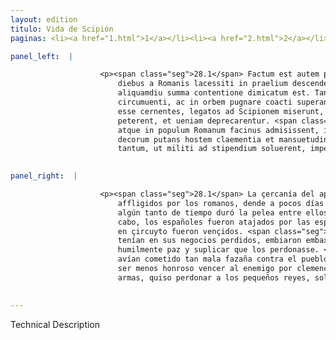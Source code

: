 ```yaml
---
layout: edition
titulo: Vida de Scipión
paginas: <li><a href="1.html">1</a></li><li><a href="2.html">2</a></li><li><a href="3.html">3</a></li><li><a href="4.html">4</a></li><li><a href="5.html">5</a></li><li><a href="6.html">6</a></li><li><a href="7.html">7</a></li><li><a href="8.html">8</a></li><li><a href="9.html">9</a></li><li><a href="10.html">10</a></li><li><a href="11.html">11</a></li><li><a href="12.html">12</a></li><li><a href="13.html">13</a></li><li><a href="14.html">14</a></li><li><a href="15.html">15</a></li><li><a href="16.html">16</a></li><li><a href="17.html">17</a></li><li><a href="18.html">18</a></li><li><a href="19.html">19</a></li><li><a href="20.html">20</a></li><li><a href="21.html">21</a></li><li><a href="22.html">22</a></li><li><a href="23.html">23</a></li><li><a href="24.html">24</a></li><li><a href="25.html">25</a></li><li><a href="26.html">26</a></li><li><a href="27.html">27</a></li><li><a href="28.html">28</a></li><li><a href="29.html">29</a></li><li><a href="30.html">30</a></li><li><a href="31.html">31</a></li><li><a href="32.html">32</a></li><li><a href="33.html">33</a></li><li><a href="34.html">34</a></li><li><a href="35.html">35</a></li><li><a href="36.html">36</a></li><li><a href="37.html">37</a></li><li><a href="38.html">38</a></li><li><a href="39.html">39</a></li><li><a href="40.html">40</a></li><li><a href="41.html">41</a></li><li><a href="42.html">42</a></li><li><a href="43.html">43</a></li><li><a href="44.html">44</a></li><li><a href="45.html">45</a></li><li><a href="46.html">46</a></li><li><a href="47.html">47</a></li><li><a href="48.html">48</a></li><li><a href="49.html">49</a></li><li><a href="50.html">50</a></li><li><a href="51.html">51</a></li><li><a href="52.html">52</a></li><li><a href="53.html">53</a></li><li><a href="54.html">54</a></li><li><a href="55.html">55</a></li><li><a href="56.html">56</a></li><li><a href="57.html">57</a></li><li><a href="58.html">58</a></li><li><a href="59.html">59</a></li><li><a href="60.html">60</a></li><li><a href="61.html">61</a></li><li><a href="62.html">62</a></li><li><a href="63.html">63</a></li><li><a href="64.html">64</a></li><li><a href="65.html">65</a></li><li><a href="66.html">66</a></li><li><a href="67.html">67</a></li><li><a href="68.html">68</a></li><li><a href="69.html">69</a></li><li><a href="70.html">70</a></li><li><a href="71.html">71</a></li><li><a href="72.html">72</a></li><li><a href="73.html">73</a></li><li><a href="74.html">74</a></li>

panel_left:  |

                    <p><span class="seg">28.1</span> Factum est autem propinquitate castrorum, ut paucis post
                        diebus a Romanis lacessiti in praelium descenderent, in quo quidem
                        aliquamdiu summa contentione dimicatum est. Tandem Hispani a tergo
                        circumuenti, ac in orbem pugnare coacti superantur. <span class="seg">2</span> Vix tertia <span class="tooltip">pars ex eorum numero<span class="tooltiptext">pars eorum ex numero <span class="siglas">U</span> </span></span> aufugit, Mandonius atque Indibilis nullum remedium perditis rebus
                        esse cernentes, legatos ad Scipionem miserunt, qui suppliciter pacem
                        peterent, et ueniam deprecarentur. <span class="seg">3</span> At Scipio etsi quantum in se
                        atque in populum Romanum facinus admisissent, intelligebat, tamen non minus
                        decorum putans hostem claementia et mansuetudine superari, quam armis <a href="../public/images/1478/123v.jpg" target="new"><img class="facs" src="{site.url}/Vitae/public/images/facs_icon.jpg"/></a>[123v] regulis ignouit, pecunia
                        tantum, ut militi ad stipendium soluerent, imperata.</p>
                

panel_right:  |

                    <p><span class="seg">28.1</span> La çercanía del aposentamiento de los reales fizo que,
                        affligidos por los romanos, dende a pocos días descendiessen a pelear, y
                        algún tanto de tiempo duró la pelea entre ellos con soberana contienda. Al
                        cabo, los españoles fueron atajados por las espaldas y costriñidos a lidiar
                        en çircuyto fueron vençidos. <span class="seg">2</span> Apenas pudo fuyr la tercia <span class="tooltip">parte<span class="tooltiptext">partes  </span></span> d'ellos, assí que Mandonio y Indible, mirando que ningund remedio
                        tenían en sus negocios perdidos, embiaron embaxadores a Scipión a le pedir
                        humilmente paz y suplicar que los perdonasse. <span class="seg">3</span> Scipión, aunque
                        avían cometido tan mala fazaña contra el pueblo romano, mas entendiendo no
                        ser menos honroso vencer al enemigo por clemencia y mansedumbre que por
                        armas, quiso perdonar a los pequeños reyes, solamente mandándoles <a href="../public/images/1491/185v.jpg" target="new"><img class="facs" src="{site.url}/Vitae/public/images/facs_icon.jpg"/></a>[185v,b] pagar dinero <span class="tooltip">para<span class="tooltiptext">par  </span></span> el sueldo de los guerreros.</p>
                

---
```


Technical Description 